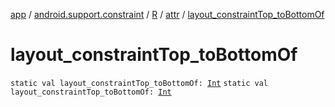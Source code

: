 [app](../../../index.md) / [android.support.constraint](../../index.md) / [R](../index.md) / [attr](index.md) / [layout_constraintTop_toBottomOf](./layout_constraint-top_to-bottom-of.md)

# layout_constraintTop_toBottomOf

`static val layout_constraintTop_toBottomOf: `[`Int`](https://kotlinlang.org/api/latest/jvm/stdlib/kotlin/-int/index.html)
`static val layout_constraintTop_toBottomOf: `[`Int`](https://kotlinlang.org/api/latest/jvm/stdlib/kotlin/-int/index.html)